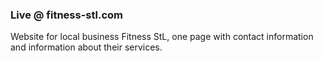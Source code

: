 <h3>Live @ fitness-stl.com</h3>
Website for local business Fitness StL, one page with contact information and information about their services.
